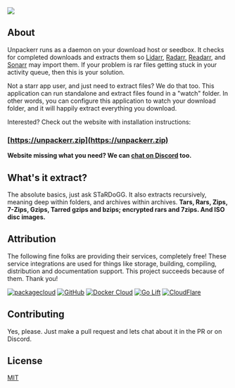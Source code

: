 <img style="max-width:840px;" src="https://raw.githubusercontent.com/wiki/Unpackerr/unpackerr/images/unpackerr-logo-text.png">

## About

Unpackerr runs as a daemon on your download host or seedbox.
It checks for completed downloads and extracts them so
[Lidarr](http://lidarr.audio), [Radarr](http://radarr.video),
[Readarr](http://readarr.com), and [Sonarr](http://sonarr.tv) may import them. 
If your problem is rar files getting stuck in your activity queue, then this is your solution.

Not a starr app user, and just need to extract files? We do that too.
This application can run standalone and extract files found in a "watch" folder.
In other words, you can configure this application to watch your download folder, and
it will happily extract everything you download. 

Interested? Check out the website with installation instructions:

### [https://unpackerr.zip](https://unpackerr.zip)

**Website missing what you need? We can [chat on Discord](https://golift.io/discord) too.**

## What's it extract?

The absolute basics, just ask STaRDoGG. It also extracts recursively, meaning deep within folders, and archives within archives.
**Tars, Rars, Zips, 7-Zips, Gzips, Tarred gzips and bzips; encrypted rars and 7zips. And ISO disc images.**

## Attribution

The following fine folks are providing their services, completely free! These service
integrations are used for things like storage, building, compiling, distribution and
documentation support. This project succeeds because of them. Thank you!

[![packagecloud](https://docs.golift.io/integrations/packagecloud.png "PackageCloud.io")](https://packagecloud.io)
[![GitHub](https://docs.golift.io/integrations/octocat.png "GitHub")](https://GitHub.com)
[![Docker Cloud](https://docs.golift.io/integrations/docker.png "Docker Cloud")](https://cloud.docker.com)
[![Go Lift](https://docs.golift.io/integrations/golift.png "Go Lift")](https://golift.io)
[![CloudFlare](https://docs.golift.io/integrations/cloudflare.png "CloudFlare")](https://cloudflare.com)

## Contributing

Yes, please. Just make a pull request and lets chat about it in the PR or on Discord.

## License

[MIT](https://unpackerr.zip/docs/unpackerr/license)
